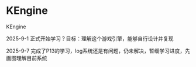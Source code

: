 # KEngine
KEngine

2025-9-1 正式开始学习？目标：理解这个游戏引擎，能够自行设计并复现

2025-9-7 完成了P13的学习，log系统还是有问题，仍未解决，暂缓学习进度，先画图理解目前系统
